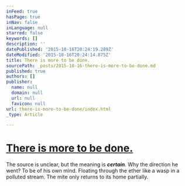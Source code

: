 ```yaml
---
inFeed: true
hasPage: true
inNav: false
inLanguage: null
starred: false
keywords: []
description: ''
datePublished: '2015-10-16T20:24:19.289Z'
dateModified: '2015-10-16T20:24:14.875Z'
title: There is more to be done.
sourcePath: _posts/2015-10-16-there-is-more-to-be-done.md
published: true
authors: []
publisher:
  name: null
  domain: null
  url: null
  favicon: null
url: there-is-more-to-be-done/index.html
_type: Article

---
```

# [There is more to be done.][0]

The source is unclear, but the meaning is **_certain_**. Why the direction he went? To be of his own mind. Floating through the ether like a wasp in a polluted stream. The mite only returns to its home partially.

[0]: www.theregime.com